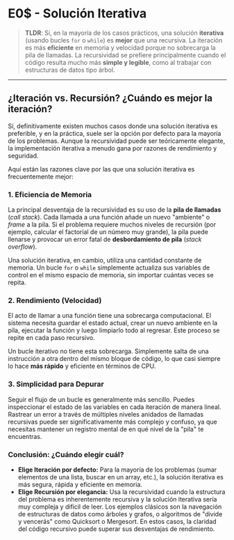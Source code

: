 # E0$ - Solución Iterativa

> **TLDR**: Sí, en la mayoría de los casos prácticos, una solución **iterativa** (usando bucles `for` o `while`) es **mejor** que una recursiva. La iteración es más **eficiente** en memoria y velocidad porque no sobrecarga la pila de llamadas. La recursividad se prefiere principalmente cuando el código resulta mucho más **simple y legible**, como al trabajar con estructuras de datos tipo árbol.

---

## ¿Iteración vs. Recursión? ¿Cuándo es mejor la iteración?

Sí, definitivamente existen muchos casos donde una solución iterativa es preferible, y en la práctica, suele ser la opción por defecto para la mayoría de los problemas. Aunque la recursividad puede ser teóricamente elegante, la implementación iterativa a menudo gana por razones de rendimiento y seguridad.

Aquí están las razones clave por las que una solución iterativa es frecuentemente mejor:

### **1. Eficiencia de Memoria**
La principal desventaja de la recursividad es su uso de la **pila de llamadas** (*call stack*). Cada llamada a una función añade un nuevo "ambiente" o *frame* a la pila. Si el problema requiere muchos niveles de recursión (por ejemplo, calcular el factorial de un número muy grande), la pila puede llenarse y provocar un error fatal de **desbordamiento de pila** (*stack overflow*).

Una solución iterativa, en cambio, utiliza una cantidad constante de memoria. Un bucle `for` o `while` simplemente actualiza sus variables de control en el mismo espacio de memoria, sin importar cuántas veces se repita.

### **2. Rendimiento (Velocidad)**
El acto de llamar a una función tiene una sobrecarga computacional. El sistema necesita guardar el estado actual, crear un nuevo ambiente en la pila, ejecutar la función y luego limpiarlo todo al regresar. Este proceso se repite en cada paso recursivo.

Un bucle iterativo no tiene esta sobrecarga. Simplemente salta de una instrucción a otra dentro del mismo bloque de código, lo que casi siempre lo hace **más rápido** y eficiente en términos de CPU.

### **3. Simplicidad para Depurar**
Seguir el flujo de un bucle es generalmente más sencillo. Puedes inspeccionar el estado de las variables en cada iteración de manera lineal. Rastrear un error a través de múltiples niveles anidados de llamadas recursivas puede ser significativamente más complejo y confuso, ya que necesitas mantener un registro mental de en qué nivel de la "pila" te encuentras.

### Conclusión: ¿Cuándo elegir cuál?

* **Elige Iteración por defecto:** Para la mayoría de los problemas (sumar elementos de una lista, buscar en un array, etc.), la solución iterativa es más segura, rápida y eficiente en memoria.
* **Elige Recursión por elegancia:** Usa la recursividad cuando la estructura del problema es inherentemente recursiva y la solución iterativa sería muy compleja y difícil de leer. Los ejemplos clásicos son la navegación de estructuras de datos como árboles y grafos, o algoritmos de "divide y vencerás" como Quicksort o Mergesort. En estos casos, la claridad del código recursivo puede superar sus desventajas de rendimiento.
